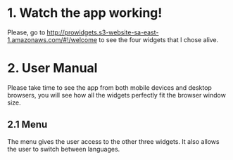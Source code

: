 # 1. Watch the app working!

Please, go to http://prowidgets.s3-website-sa-east-1.amazonaws.com/#!/welcome to see the four widgets that I chose alive.

# 2. User Manual

Please take time to see the app from both mobile devices and desktop browsers, you will see how all the widgets perfectly fit the browser window size.

## 2.1 Menu

The menu gives the user access to the other three widgets.  It also allows the user to switch between languages.
  
